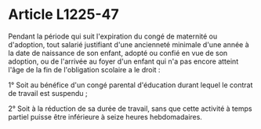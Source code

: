 # Article L1225-47

Pendant la période qui suit l'expiration du congé de maternité ou d'adoption, tout salarié justifiant d'une ancienneté minimale d'une année à la date de naissance de son enfant, adopté ou confié en vue de son adoption, ou de l'arrivée au foyer d'un enfant qui n'a pas encore atteint l'âge de la fin de l'obligation scolaire a le droit :

1° Soit au bénéfice d'un congé parental d'éducation durant lequel le contrat de travail est suspendu ;

2° Soit à la réduction de sa durée de travail, sans que cette activité à temps partiel puisse être inférieure à seize heures hebdomadaires.